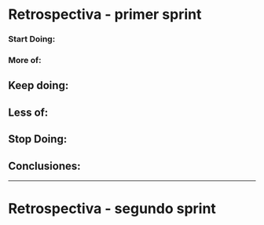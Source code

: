 # Retrospectiva - primer sprint

### Start Doing:

### More of:

## Keep doing:

## Less of:

## Stop Doing:

## Conclusiones:

-------------------------
# Retrospectiva - segundo sprint
